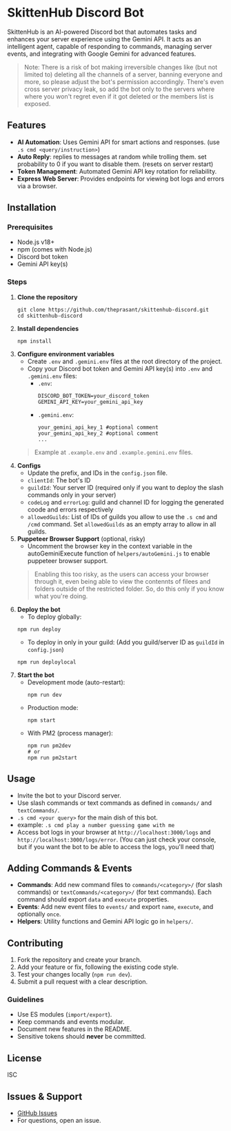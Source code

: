 # SkittenHub Discord Bot

SkittenHub is an AI-powered Discord bot that automates tasks and enhances your server experience using the Gemini API. It acts as an intelligent agent, capable of responding to commands, managing server events, and integrating with Google Gemini for advanced features.

> Note: There is a risk of bot making irreversible changes like (but not limited to) deleting all the channels of a server, banning everyone and more, so please adjust the bot's permission accordingly. There's even cross server privacy leak,  so add the bot only to the servers where where you won't regret even if it got deleted or the members list is exposed.

## Features
- **AI Automation**: Uses Gemini API for smart actions and responses. (use `.s cmd <query/instruction>`)
- **Auto Reply**: replies to messages at random while trolling them. set probability to 0 if you want to disable them. (resets on server restart)
- **Token Management**: Automated Gemini API key rotation for reliability.
- **Express Web Server**: Provides endpoints for viewing bot logs and errors via a browser.


## Installation

### Prerequisites
- Node.js v18+
- npm (comes with Node.js)
- Discord bot token
- Gemini API key(s)

### Steps
1. **Clone the repository**
	 ```pwsh
	 git clone https://github.com/theprasant/skittenhub-discord.git
	 cd skittenhub-discord
	 ```
2. **Install dependencies**
	 ```pwsh
	 npm install
	 ```
3. **Configure environment variables**
	- Create `.env` and `.gemini.env` files at the root directory of the project.
	- Copy your Discord bot token and Gemini API key(s) into `.env` and `.gemini.env` files:
		 - `.env`:
			 ```
			 DISCORD_BOT_TOKEN=your_discord_token
			 GEMINI_API_KEY=your_gemini_api_key
			 ```
		 - `.gemini.env`:
			 ```
			 your_gemini_api_key_1 #optional comment
			 your_gemini_api_key_2 #optional comment
			 ...
			 ```
	> Example at `.example.env` and `.example.gemini.env` files.
4. **Configs**
	- Update the prefix, and IDs in the `config.json` file.
	- `clientId`: The bot's ID
	- `guildId`: Your server ID (required only if you want to deploy the slash commands only in your server)
	- `codeLog` and `errorLog`: guild and channel ID for logging the generated coode and errors respectively
	- `allowedGuilds`: List of IDs of guilds you allow to use the `.s cmd` and `/cmd` command. Set `allowedGuilds` as an empty array to allow in all guilds.
5. **Puppeteer Browser Support** (optional, risky)
	- Uncomment the browser key in the context variable in the autoGeminiExecute function of `helpers/autoGemini.js` to enable puppeteer browser support.
	> Enabling this too risky, as the users can access your browser through it, even being able to view the contennts of filees and folders outside of the restricted folder. So, do this only if you know what you're doing.
6. **Deploy the bot**
	- To deploy globally:
	```pwsh
	npm run deploy
	```
	- To deploy in only in your guild: (Add you guild/server ID as `guildId` in `config.json`)
	```pwsh
	npm run deploylocal
	```
7. **Start the bot**
	 - Development mode (auto-restart):
		 ```pwsh
		 npm run dev
		 ```
	 - Production mode:
		 ```pwsh
		 npm start
		 ```
	 - With PM2 (process manager):
		 ```pwsh
		 npm run pm2dev
		 # or
		 npm run pm2start
		 ```

## Usage
- Invite the bot to your Discord server.
- Use slash commands or text commands as defined in `commands/` and `textCommands/`.
- `.s cmd <your query>` for the main dish of this bot.
- example: `.s cmd play a number guessing game with me`
- Access bot logs in your browser at `http://localhost:3000/logs` and `http://localhost:3000/logs/error`. (You can just check your console, but if you want the bot to be able to access the logs, you'll need that)

## Adding Commands & Events
- **Commands**: Add new command files to `commands/<category>/` (for slash commands) or `textCommands/<category>/` (for text commands). Each command should export `data` and `execute` properties.
- **Events**: Add new event files to `events/` and export `name`, `execute`, and optionally `once`.
- **Helpers**: Utility functions and Gemini API logic go in `helpers/`.

## Contributing
1. Fork the repository and create your branch.
2. Add your feature or fix, following the existing code style.
3. Test your changes locally (`npm run dev`).
4. Submit a pull request with a clear description.

### Guidelines
- Use ES modules (`import/export`).
- Keep commands and events modular.
- Document new features in the README.
- Sensitive tokens should **never** be committed.

## License
ISC

## Issues & Support
- [GitHub Issues](https://github.com/theprasant/skittenhub-discord/issues)
- For questions, open an issue.
